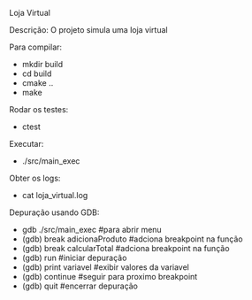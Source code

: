 Loja Virtual

Descrição:
O projeto simula uma loja virtual

Para compilar: 
- mkdir build
- cd build
- cmake ..
- make

Rodar os testes:
- ctest

Executar:
- ./src/main_exec

Obter os logs:
- cat loja_virtual.log

Depuração usando GDB:
- gdb ./src/main_exec #para abrir menu
- (gdb) break adicionaProduto #adciona breakpoint na função
- (gdb) break calcularTotal #adciona breakpoint na função
- (gdb) run #iniciar depuração
- (gdb) print variavel #exibir valores da variavel
- (gdb) continue #seguir para proximo breakpoint
- (gdb) quit #encerrar depuração

